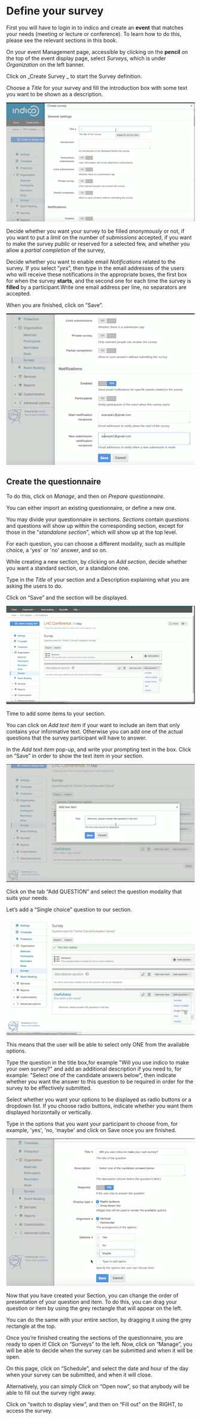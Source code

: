 Define your survey
==================

First you will have to login in to indico and create an **event** that matches your needs (meeting or lecture or conference). To learn how to do this, please see the relevant sections in this book.

On your event Management page, accessible by clicking on the **pencil** on the top of the event display page, select _Surveys_, which is under _Organization_ on the left banner.

Click on _Create Survey _ to start the Survey definition.

Choose a _Title_ for your survey and fill the introduction box with some text you want to be shown as a description.

![](/assets/survey_create_1.png)

Decide whether you want your survey to be filled _anonymously_ or not, 
if you want to put a _limit_ on the number of _submissions_ accepted, 
if you want to make the survey _public_ or reserved for a selected few,
and whether you allow a _partial completion_ of the survey, 

Decide whether you want to enable email _Notifications_ related to the survey. 
If you select “_yes_”, then type in the email addresses of the users who will receive these notifications in the appropriate boxes, the first box for when the survey **starts**, and the second one for each time the survey is **filled** by a participant.Write one email address per line, no separators are accepted.

When you are finished, click on “Save”.

![](/assets/survey_create_2.png)

Create the questionnaire
--------------------------

To do this, click on _Manage_, and then on _Prepare questionnaire_. 

You can either import an existing questionnaire, or define a new one.

You may  divide your questionnaire in sections. _Sections_ contain
_questions_ and questions will show up within the corresponding section, except for those in the "_standalone section_", which will show up at the top level.

For each question, you can choose a different modality, such as multiple choice, a 'yes' or 'no' answer, and so on.

While creating a new section, by clicking on _Add section_, decide whether you want a standard section, or a standalone one.

Type in the _Title_ of your section and a Description explaining what you are asking the users to do.

Click on “Save” and the section will be displayed.


![](/assets/survey_questionnaire_1.png)


Time to add some items to your section.

You can click on _Add text item_ if your want to include an item that only contains your informative text.
Otherwise you can add one of the actual questions that the survey participant will have to answer.

In the _Add text item_ pop-up, and write your prompting text in the box. Click on “Save” in order to show the text item in your section.

![](/assets/survey_questionnaire_2.png)

Click on the tab “Add QUESTION” and select the question modality that suits your needs.

Let’s add a “Single choice” question  to our section.

![](/assets/survey_questionnaire_3.png)

This means that the user will be able to select only ONE from the available options.

Type the question in the title box,for example "Will you use indico to make your own survey?" and add an additional description if you need to, for example: "Select one of the candidate answers below", then indicate whether you want the answer to this question to be required in order for the survey to be effectively submitted.

Select whether you want your options to be displayed as radio buttons or a dropdown list.
If you choose radio buttons, indicate whether you want them displayed horizontally or vertically.

Type in the options that you want your participant to choose from, for example, 'yes', 'no, 'maybe' and click on Save once you are finished.

![](/assets/survey_questionnaire_4.png)

Now that you have created your Section, you can change the order of presentation of your question and item. To do this, you can drag your question or item by using the grey rectangle that will appear on the left. 

You can do the same with your entire section, by dragging it using the grey rectangle at the top.


Once you’re finished creating the sections of the questionnaire, you are ready to open it!
Click on “Surveys” to the left.
Now, click on “Manage”, you will be able to decide when the survey can be submitted and when it will be open.

On this page, click on “Schedule”, and select the date and hour of the day when your survey can be submitted, and when it will close.

Alternatively, you can simply Click on “Open now”, so that anybody will be able to fill out the survey right away.

Click on “switch to display view”, and then on “Fill out” on the RIGHT, to access the survey. 

